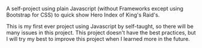 A self-project using plain Javascript (without Frameworks except using Bootstrap for CSS) to quick show Hero Index of King's Raid's.

This is my first ever project using Javascript  by self-taught, so there will be many issues in this project. This project doesn't have the best practices, but I will try my best to improve this project when I learned more in the future.